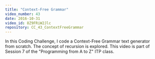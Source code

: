 ```yaml
---
title: "Context-Free Grammar"
video_number: 43
date: 2016-10-31
video_id: 8Z9FRiW2Jlc
repository: CC_43_ContextFreeGrammar
---
```


In this Coding Challenge, I code a Context-Free Grammar text generator from scratch.  The concept of recursion is explored.  This video is part of Session 7 of the "Programming from A to Z" ITP class.
